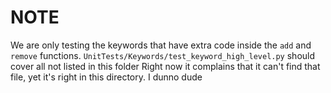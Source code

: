 # NOTE

We are only testing the keywords that have extra code inside the `add` and `remove` functions.
`UnitTests/Keywords/test_keyword_high_level.py` should cover all not listed in this folder
Right now it complains that it can't find that file, yet it's right in this directory.
I dunno dude
